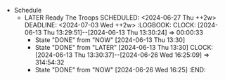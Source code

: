 - Schedule
	- LATER Ready The Troops
	  SCHEDULED: <2024-06-27 Thu ++2w>
	  DEADLINE: <2024-07-03 Wed ++2w>
	  :LOGBOOK:
	  CLOCK: [2024-06-13 Thu 13:29:51]--[2024-06-13 Thu 13:30:24] =>  00:00:33
	  * State "DONE" from "NOW" [2024-06-13 Thu 13:30]
	  * State "DONE" from "LATER" [2024-06-13 Thu 13:30]
	  CLOCK: [2024-06-13 Thu 13:30:37]--[2024-06-26 Wed 16:25:09] =>  314:54:32
	  * State "DONE" from "NOW" [2024-06-26 Wed 16:25]
	  :END: